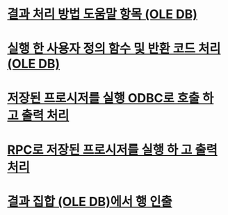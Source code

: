 # [결과 처리 방법 도움말 항목 (OLE DB)](processing-results-how-to-topics-ole-db.md)

# [실행 한 사용자 정의 함수 및 반환 코드 처리 (OLE DB)](execute-a-user-defined-function-and-process-return-code-ole-db.md)
# [저장된 프로시저를 실행 ODBC로 호출 하 고 출력 처리](execute-stored-procedure-with-odbc-call-and-process-output.md)
# [RPC로 저장된 프로시저를 실행 하 고 출력 처리](execute-stored-procedure-with-rpc-and-process-output.md)
# [결과 집합 (OLE DB)에서 행 인출](fetch-rows-from-a-result-set-ole-db.md)
